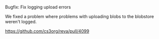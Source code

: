 Bugfix: Fix logging upload errors

We fixed a problem where problems with uploading blobs to the blobstore weren't logged.

https://github.com/cs3org/reva/pull/4099
